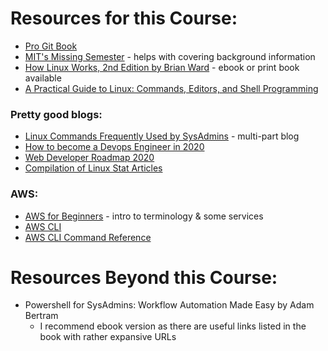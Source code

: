 # Resources for this Course:
* [Pro Git Book](https://git-scm.com/book/en/v2)
* [MIT's Missing Semester](https://missing.csail.mit.edu/) - helps with covering background information
* [How Linux Works, 2nd Edition by Brian Ward](https://nostarch.com/howlinuxworks2) - ebook or print book available 
* [A Practical Guide to Linux: Commands, Editors, and Shell Programming](https://www.oreilly.com/library/view/a-practical-guide/9780133085129/)

### Pretty good blogs: 
* [Linux Commands Frequently Used by SysAdmins](https://haydenjames.io/linux-commands-frequently-used-by-linux-sysadmins-part-1/) - multi-part blog
* [How to become a Devops Engineer in 2020](https://sopblog.com/how-to-become-a-devops-engineer-in-2020-a-complete-guide/)
* [Web Developer Roadmap 2020](https://github.com/kamranahmedse/developer-roadmap)
* [Compilation of Linux Stat Articles](https://github.com/kamranahmedse/developer-roadmap)

### AWS:
* [AWS for Beginners](https://www.cloudways.com/blog/aws-for-beginners/) - intro to terminology & some services
* [AWS CLI](https://aws.amazon.com/cli/)
* [AWS CLI Command Reference](https://docs.aws.amazon.com/cli/latest/reference/#available-services)

# Resources Beyond this Course:
* Powershell for SysAdmins: Workflow Automation Made Easy by Adam Bertram
    * I recommend ebook version as there are useful links listed in the book with rather expansive URLs